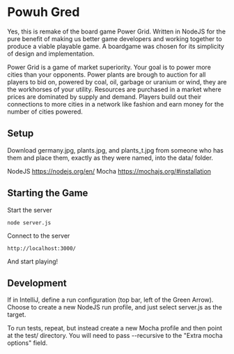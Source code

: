 Powuh Gred
===========

Yes, this is remake of the board game Power Grid. Written in NodeJS for the pure
benefit of making us better game developers and working together to produce a
viable playable game. A boardgame was chosen for its simplicity of design and
implementation.

Power Grid is a game of market superiority. Your goal is to power more cities
than your opponents. Power plants are brough to auction for all players to bid
on, powered by coal, oil, garbage or uranium or wind, they are the workhorses of
your utility.  Resources are purchased in a market where prices are dominated by
supply and demand.  Players build out their connections to more cities in a
network like fashion and earn money for the number of cities powered.

Setup
-----

Download germany.jpg, plants.jpg, and plants_t.jpg from someone who has them
and place them, exactly as they were named, into the data/ folder.

NodeJS https://nodejs.org/en/
Mocha https://mochajs.org/#installation

Starting the Game
-----------------

Start the server

	node server.js
	
Connect to the server

	http://localhost:3000/
	
And start playing!	


Development
------------

If in IntelliJ, define a run configuration (top bar, left of the Green Arrow).
Choose to create a new NodeJS run profile, and just select server.js as the target.

To run tests, repeat, but instead create a new Mocha profile and then point at the test/ directory. You will need to
pass --recursive to the "Extra mocha options" field.